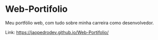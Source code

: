 # Web-Portifolio
Meu portfólio web, com tudo sobre minha carreira como desenvolvedor.

Link: https://jaopedrodev.github.io/Web-Portifolio/
